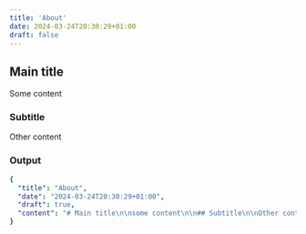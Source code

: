 ```yaml
---
title: 'About'
date: 2024-03-24T20:30:29+01:00
draft: false
---
```



## Main title

Some content

### Subtitle

Other content

### Output

```yaml
{
  "title": "About",
  "date": "2024-03-24T20:30:29+01:00",
  "draft": true,
  "content": "# Main title\n\nsome content\n\n## Subtitle\n\nOther content\n"
}
```
